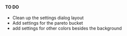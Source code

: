 #### TO DO

- Clean up the settings dialog layout
- Add settings for the pareto bucket
- add settings for other colors besides the background

